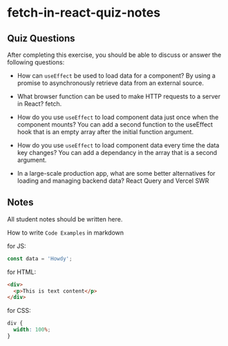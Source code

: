 # fetch-in-react-quiz-notes

## Quiz Questions

After completing this exercise, you should be able to discuss or answer the following questions:

- How can `useEffect` be used to load data for a component?
  By using a promise to asynchronously retrieve data from an external source.

- What browser function can be used to make HTTP requests to a server in React?
  fetch.

- How do you use `useEffect` to load component data just once when the component mounts?
  You can add a second function to the useEffect hook that is an empty array after the initial function argument.

- How do you use `useEffect` to load component data every time the data key changes?
  You can add a dependancy in the array that is a second argument.

- In a large-scale production app, what are some better alternatives for loading and managing backend data?
  React Query and Vercel SWR

## Notes

All student notes should be written here.

How to write `Code Examples` in markdown

for JS:

```javascript
const data = 'Howdy';
```

for HTML:

```html
<div>
  <p>This is text content</p>
</div>
```

for CSS:

```css
div {
  width: 100%;
}
```
